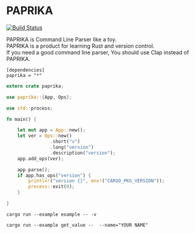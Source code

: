 # PAPRIKA 

[![Build Status](https://travis-ci.org/tak0-auk/paprika.svg?branch=master)](https://travis-ci.org/tak0-auk/paprika)

PAPRIKA is Command Line Parser like a toy.  
PAPRIKA is a product for learning Rust and version control.  
If you need a good command line parser,
You should use Clap instead of PAPRIKA.


```
[dependencies]
paprika = "*"
```

```rust
extern crate paprika;

use paprika::{App, Ops};

use std::process;

fn main() {

    let mut app = App::new();
    let ver = Ops::new()
                .short("v")
                .long("version")
                .description("version");
    app.add_ops(ver);

    app.parse();
    if app.has_ops("version") {
        println!("version {}", env!("CARGO_PKG_VERSION"));
        process::exit(0);
    }

}
```

```
cargo run --example example -- -v
```

```
cargo run --example get_value --  --name="YOUR NAME"
```
